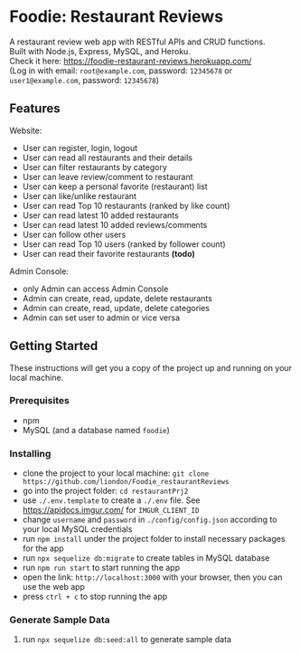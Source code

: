 # Foodie: Restaurant Reviews
A restaurant review web app with RESTful APIs and CRUD functions.  
Built with Node.js, Express, MySQL, and Heroku.  
Check it here: https://foodie-restaurant-reviews.herokuapp.com/  
(Log in with email: `root@example.com`, password: `12345678` or `user1@example.com`, password: `12345678`)

## Features
Website:
- User can register, login, logout
- User can read all restaurants and their details
- User can filter restaurants by category
- User can leave review/comment to restaurant
- User can keep a personal favorite (restaurant) list
- User can like/unlike restaurant
- User can read Top 10 restaurants (ranked by like count)
- User can read latest 10 added restaurants
- User can read latest 10 added reviews/comments
- User can follow other users
- User can read Top 10 users (ranked by follower count)
- User can read their favorite restaurants **(todo)**

Admin Console:
- only Admin can access Admin Console
- Admin can create, read, update, delete restaurants
- Admin can create, read, update, delete categories
- Admin can set user to admin or vice versa

## Getting Started
These instructions will get you a copy of the project up and running on your local machine.  

### Prerequisites
- npm  
- MySQL (and a database named `foodie`)

### Installing
- clone the project to your local machine: `git clone https://github.com/liondon/Foodie_restaurantReviews`
- go into the project folder: `cd restaurantPrj2`
- use `./.env.template` to create a `./.env` file. See https://apidocs.imgur.com/ for `IMGUR_CLIENT_ID`
- change `username` and `password` in `./config/config.json` according to your local MySQL credentials
- run `npm install` under the project folder to install necessary packages for the app
- run `npx sequelize db:migrate` to create tables in MySQL database
- run `npm run start` to start running the app
- open the link: `http://localhost:3000` with your browser, then you can use the web app
- press `ctrl + c` to stop running the app

### Generate Sample Data
1. run `npx sequelize db:seed:all` to generate sample data
